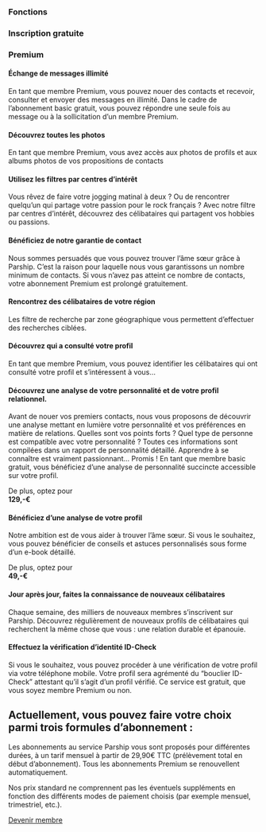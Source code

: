 ### Fonctions

### Inscription gratuite

### Premium

#### Échange de messages illimité

En tant que membre Premium, vous pouvez nouer des contacts et recevoir, consulter et envoyer des messages en illimité. Dans le cadre de l’abonnement basic gratuit, vous pouvez répondre une seule fois au message ou à la sollicitation d’un membre Premium.

#### Découvrez toutes les photos

En tant que membre Premium, vous avez accès aux photos de profils et aux albums photos de vos propositions de contacts

#### Utilisez les filtres par centres d’intérêt

Vous rêvez de faire votre jogging matinal à deux ? Ou de rencontrer quelqu’un qui partage votre passion pour le rock français ? Avec notre filtre par centres d’intérêt, découvrez des célibataires qui partagent vos hobbies ou passions.

#### Bénéficiez de notre garantie de contact

Nous sommes persuadés que vous pouvez trouver l’âme sœur grâce à Parship. C’est la raison pour laquelle nous vous garantissons un nombre minimum de contacts. Si vous n’avez pas atteint ce nombre de contacts, votre abonnement Premium est prolongé gratuitement.

#### Rencontrez des célibataires de votre région

Les filtre de recherche par zone géographique vous permettent d’effectuer des recherches ciblées.

#### Découvrez qui a consulté votre profil

En tant que membre Premium, vous pouvez identifier les célibataires qui ont consulté votre profil et s’intéressent à vous…

#### Découvrez une analyse de votre personnalité et de votre profil relationnel.

Avant de nouer vos premiers contacts, nous vous proposons de découvrir une analyse mettant en lumière votre personnalité et vos préférences en matière de relations. Quelles sont vos points forts ? Quel type de personne est compatible avec votre personnalité ? Toutes ces informations sont compilées dans un rapport de personnalité détaillé. Apprendre à se connaître est vraiment passionnant… Promis ! En tant que membre basic gratuit, vous bénéficiez d’une analyse de personnalité succincte accessible sur votre profil.

De plus, optez pour  
**129,-€**

#### Bénéficiez d’une analyse de votre profil

Notre ambition est de vous aider à trouver l’âme sœur. Si vous le souhaitez, vous pouvez bénéficier de conseils et astuces personnalisés sous forme d’un e-book détaillé.

De plus, optez pour  
**49,-€**

#### Jour après jour, faites la connaissance de nouveaux célibataires

Chaque semaine, des milliers de nouveaux membres s’inscrivent sur Parship. Découvrez régulièrement de nouveaux profils de célibataires qui recherchent la même chose que vous : une relation durable et épanouie.

#### Effectuez la vérification d’identité ID-Check

Si vous le souhaitez, vous pouvez procéder à une vérification de votre profil via votre téléphone mobile. Votre profil sera agrémenté du “bouclier ID-Check” attestant qu’il s’agit d’un profil vérifié. Ce service est gratuit, que vous soyez membre Premium ou non.

Actuellement, vous pouvez faire votre choix parmi trois formules d’abonnement :
-------------------------------------------------------------------------------

Les abonnements au service Parship vous sont proposés pour différentes durées, à un tarif mensuel à partir de 29,90€ TTC (prélèvement total en début d’abonnement). Tous les abonnements Premium se renouvellent automatiquement.

Nos prix standard ne comprennent pas les éventuels suppléments en fonction des différents modes de paiement choisis (par exemple mensuel, trimestriel, etc.).

[Devenir membre](https://www.parship.fr/profile/registration)